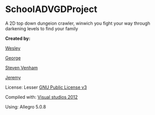 SchoolADVGDProject
==================

<p>A 2D top down dungeion crawler, winwich you fight your way through darkening levels to find your family</a>

<p><b>Created by:</b></p>
<p><a href="mailto:wjacobsiv@gmail.com">Wesley</a> </p>
<p><a href="mailto:glininger@hotmail.com">George</a> </p>
<p><a href="mailto:deathmock@gmail.com">Steven Venham</a> </p>
<p><a href="mailto:fox_the_apprentice@yahoo.com">Jeremy</a> </p>
<p>License: Lesser <a href="http://www.gnu.org/licenses/lgpl.html">GNU Public License v3</a></p>
<p></p>
<p>Compiled with: <a href="http://www.microsoft.com/visualstudio/eng/downloads">Visual studios 2012<a/></p>
<p>Using: <a href"http://sourceforge.net/projects/alleg/files/allegro/5.0.8/">Allegro 5.0.8</a></p>
